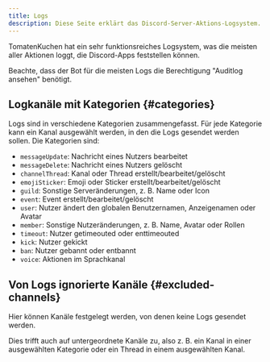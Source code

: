 ```yaml
---
title: Logs
description: Diese Seite erklärt das Discord-Server-Aktions-Logsystem.
---
```


TomatenKuchen hat ein sehr funktionsreiches Logsystem, was die meisten aller Aktionen loggt, die Discord-Apps feststellen können.

Beachte, dass der Bot für die meisten Logs die Berechtigung "Auditlog ansehen" benötigt.

## Logkanäle mit Kategorien {#categories}

Logs sind in verschiedene Kategorien zusammengefasst. Für jede Kategorie kann ein Kanal ausgewählt werden, in den die Logs gesendet werden sollen. Die Kategorien sind:

- `messageUpdate`: Nachricht eines Nutzers bearbeitet
- `messageDelete`: Nachricht eines Nutzers gelöscht
- `channelThread`: Kanal oder Thread erstellt/bearbeitet/gelöscht
- `emojiSticker`: Emoji oder Sticker erstellt/bearbeitet/gelöscht
- `guild`: Sonstige Serveränderungen, z. B. Name oder Icon
- `event`: Event erstellt/bearbeitet/gelöscht
- `user`: Nutzer ändert den globalen Benutzernamen, Anzeigenamen oder Avatar
- `member`: Sonstige Nutzeränderungen, z. B. Name, Avatar oder Rollen
- `timeout`: Nutzer getimeouted oder enttimeouted
- `kick`: Nutzer gekickt
- `ban`: Nutzer gebannt oder entbannt
- `voice`: Aktionen im Sprachkanal

## Von Logs ignorierte Kanäle {#excluded-channels}

Hier können Kanäle festgelegt werden, von denen keine Logs gesendet werden.

Dies trifft auch auf untergeordnete Kanäle zu, also z. B. ein Kanal in einer ausgewählten Kategorie oder ein Thread in einem ausgewählten Kanal.

